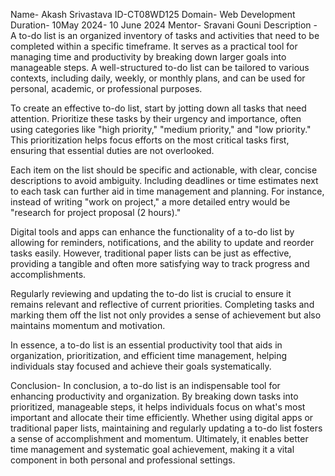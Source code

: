 Name- Akash Srivastava
ID-CT08WD125
Domain- Web Development
Duration- 10May 2024- 10 June 2024
Mentor- Sravani Gouni
Description - A to-do list is an organized inventory of tasks and activities that need to be completed within a specific timeframe. It serves as a practical tool for managing time and productivity by breaking down larger goals into manageable steps. A well-structured to-do list can be tailored to various contexts, including daily, weekly, or monthly plans, and can be used for personal, academic, or professional purposes.

To create an effective to-do list, start by jotting down all tasks that need attention. Prioritize these tasks by their urgency and importance, often using categories like "high priority," "medium priority," and "low priority." This prioritization helps focus efforts on the most critical tasks first, ensuring that essential duties are not overlooked.

Each item on the list should be specific and actionable, with clear, concise descriptions to avoid ambiguity. Including deadlines or time estimates next to each task can further aid in time management and planning. For instance, instead of writing "work on project," a more detailed entry would be "research for project proposal (2 hours)."

Digital tools and apps can enhance the functionality of a to-do list by allowing for reminders, notifications, and the ability to update and reorder tasks easily. However, traditional paper lists can be just as effective, providing a tangible and often more satisfying way to track progress and accomplishments.

Regularly reviewing and updating the to-do list is crucial to ensure it remains relevant and reflective of current priorities. Completing tasks and marking them off the list not only provides a sense of achievement but also maintains momentum and motivation.

In essence, a to-do list is an essential productivity tool that aids in organization, prioritization, and efficient time management, helping individuals stay focused and achieve their goals systematically.

Conclusion- In conclusion, a to-do list is an indispensable tool for enhancing productivity and organization. By breaking down tasks into prioritized, manageable steps, it helps individuals focus on what's most important and allocate their time efficiently. Whether using digital apps or traditional paper lists, maintaining and regularly updating a to-do list fosters a sense of accomplishment and momentum. Ultimately, it enables better time management and systematic goal achievement, making it a vital component in both personal and professional settings.
